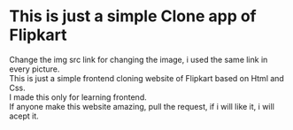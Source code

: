 # This is just a simple Clone app of Flipkart 
Change the img src link for changing the image, i used the same link in every picture.
<br>
This is just a simple frontend cloning website of Flipkart based on Html and Css.
<br>
I made this only for learning frontend.
<br>
If anyone make this website amazing, pull the request, if i will like it, i will acept it.
